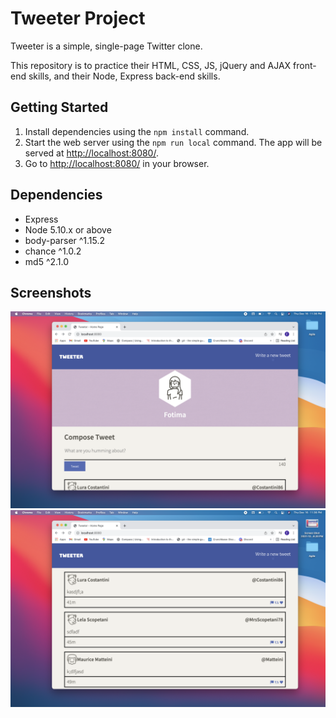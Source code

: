 # Tweeter Project

Tweeter is a simple, single-page Twitter clone.

This repository is to practice their HTML, CSS, JS, jQuery and AJAX front-end skills, and their Node, Express back-end skills.

## Getting Started

1. Install dependencies using the `npm install` command.
1. Start the web server using the `npm run local` command. The app will be served at <http://localhost:8080/>.
1. Go to <http://localhost:8080/> in your browser.

## Dependencies

- Express
- Node 5.10.x or above
- body-parser ^1.15.2
- chance ^1.0.2
- md5 ^2.1.0

## Screenshots

!["Screenshot of Tweet form"](https://github.com/fotimakhamroeva/tweeter/blob/master/screenshot1.png)
!["Screenshot of tweets"](https://github.com/fotimakhamroeva/tweeter/blob/master/screenshot2.png)